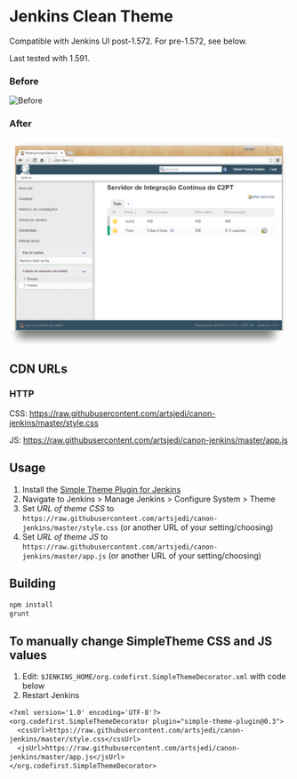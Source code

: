 # Jenkins Clean Theme

Compatible with Jenkins UI post-1.572. For pre-1.572, see below.

Last tested with 1.591.

### Before

![Before](CanonJenkinsBefore.png "Before")

### After

![After](CanonJenkinsAfter.png "After")

## CDN URLs

### HTTP

CSS: https://raw.githubusercontent.com/artsjedi/canon-jenkins/master/style.css

JS: https://raw.githubusercontent.com/artsjedi/canon-jenkins/master/app.js


## Usage

1. Install the [Simple Theme Plugin for Jenkins](https://wiki.jenkins-ci.org/display/JENKINS/Simple+Theme+Plugin)
2. Navigate to Jenkins > Manage Jenkins > Configure System > Theme
3. Set _URL of theme CSS_ to `https://raw.githubusercontent.com/artsjedi/canon-jenkins/master/style.css` (or another URL of your setting/choosing)
4. Set _URL of theme JS_ to `https://raw.githubusercontent.com/artsjedi/canon-jenkins/master/app.js` (or another URL of your setting/choosing)

## Building

```
npm install
grunt
```

## To manually change SimpleTheme CSS and JS values

1. Edit: `$JENKINS_HOME/org.codefirst.SimpleThemeDecorator.xml` with code below
2. Restart Jenkins

```
<?xml version='1.0' encoding='UTF-8'?>
<org.codefirst.SimpleThemeDecorator plugin="simple-theme-plugin@0.3">
  <cssUrl>https://raw.githubusercontent.com/artsjedi/canon-jenkins/master/style.css</cssUrl>
  <jsUrl>https://raw.githubusercontent.com/artsjedi/canon-jenkins/master/app.js</jsUrl>
</org.codefirst.SimpleThemeDecorator>
```
